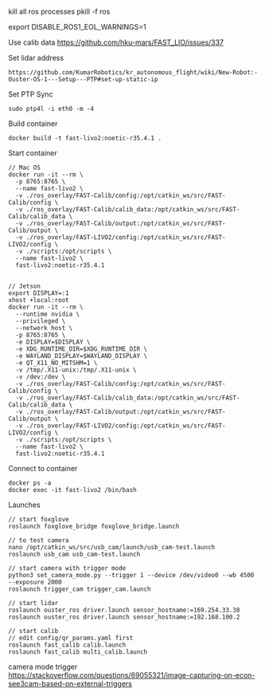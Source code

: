 kill all ros processes 
pkill -f ros

export DISABLE_ROS1_EOL_WARNINGS=1

Use calib data
https://github.com/hku-mars/FAST_LIO/issues/337

Set lidar address
```
https://github.com/KumarRobotics/kr_autonomous_flight/wiki/New-Robot:-Ouster-OS-1---Setup---PTP#set-up-static-ip
```

Set PTP Sync 
```
sudo ptp4l -i eth0 -m -4
```

Build container
```
docker build -t fast-livo2:noetic-r35.4.1 .
```

Start container
```
// Mac OS
docker run -it --rm \
  -p 8765:8765 \
  --name fast-livo2 \
  -v ./ros_overlay/FAST-Calib/config:/opt/catkin_ws/src/FAST-Calib/config \
  -v ./ros_overlay/FAST-Calib/calib_data:/opt/catkin_ws/src/FAST-Calib/calib_data \
  -v ./ros_overlay/FAST-Calib/output:/opt/catkin_ws/src/FAST-Calib/output \
  -v ./ros_overlay/FAST-LIVO2/config:/opt/catkin_ws/src/FAST-LIVO2/config \
  -v ./scripts:/opt/scripts \
  --name fast-livo2 \
  fast-livo2:noetic-r35.4.1


// Jetson
export DISPLAY=:1
xhost +local:root  
docker run -it --rm \
  --runtime nvidia \
  --privileged \
  --network host \
  -p 8765:8765 \
  -e DISPLAY=$DISPLAY \
  -e XDG_RUNTIME_DIR=$XDG_RUNTIME_DIR \
  -e WAYLAND_DISPLAY=$WAYLAND_DISPLAY \
  -e QT_X11_NO_MITSHM=1 \
  -v /tmp/.X11-unix:/tmp/.X11-unix \
  -v /dev:/dev \
  -v ./ros_overlay/FAST-Calib/config:/opt/catkin_ws/src/FAST-Calib/config \
  -v ./ros_overlay/FAST-Calib/calib_data:/opt/catkin_ws/src/FAST-Calib/calib_data \
  -v ./ros_overlay/FAST-Calib/output:/opt/catkin_ws/src/FAST-Calib/output \
  -v ./ros_overlay/FAST-LIVO2/config:/opt/catkin_ws/src/FAST-LIVO2/config \
  -v ./scripts:/opt/scripts \
  --name fast-livo2 \
  fast-livo2:noetic-r35.4.1
```

Connect to container
```
docker ps -a 
docker exec -it fast-livo2 /bin/bash
```


Launches
```
// start foxglove
roslaunch foxglove_bridge foxglove_bridge.launch

// to test camera
nano /opt/catkin_ws/src/usb_cam/launch/usb_cam-test.launch
roslaunch usb_cam usb_cam-test.launch

// start camera with trigger mode
python3 set_camera_mode.py --trigger 1 --device /dev/video0 --wb 4500 --exposure 2000
roslaunch trigger_cam trigger_cam.launch

// start lidar
roslaunch ouster_ros driver.launch sensor_hostname:=169.254.33.38
roslaunch ouster_ros driver.launch sensor_hostname:=192.168.100.2

// start calib 
// edit config/qr_params.yaml first
roslaunch fast_calib calib.launch
roslaunch fast_calib multi_calib.launch
```



camera mode trigger
https://stackoverflow.com/questions/69055321/image-capturing-on-econ-see3cam-based-on-external-triggers